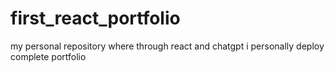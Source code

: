 # first_react_portfolio
my personal repository where through react and chatgpt i personally deploy complete portfolio
